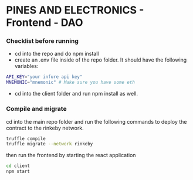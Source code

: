 # PINES AND ELECTRONICS - Frontend - DAO


### Checklist before running

- cd into the repo and do npm install
- create an .env file inside of the repo folder. It should have the following variables:
``` sh
API_KEY="your infure api key"
MNEMONIC="mnemonic" # Make sure you have some eth
```
- cd into the client folder and run npm install as well.

### Compile and migrate

cd into the main repo folder and run the following commands to deploy the contract to the rinkeby network.

``` bash
truffle compile
truffle migrate --network rinkeby
```

then run the frontend by starting the react application

``` bash
cd client
npm start
```
